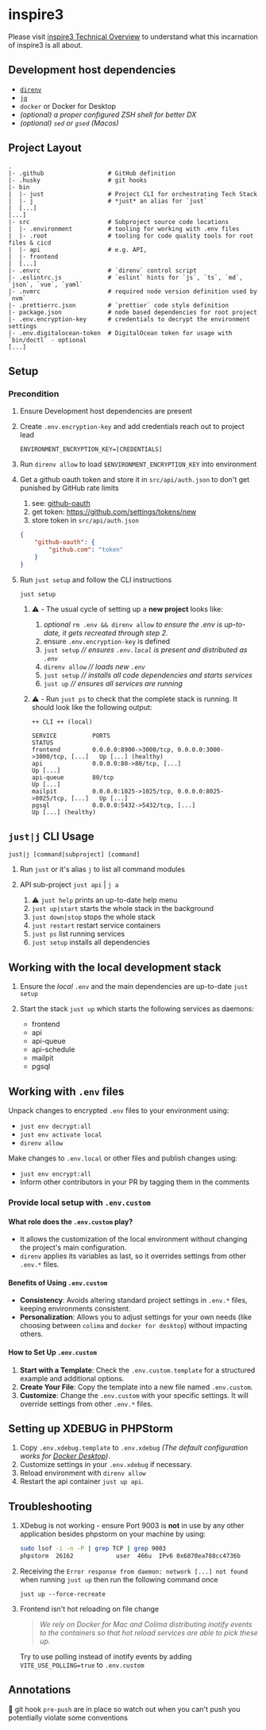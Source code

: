 # inspire3

Please visit [inspire3 Technical Overview](https://r.inspire3.me/3I223z4) to understand what this incarnation of inspire3 is all about.

## Development host dependencies

-   [`direnv`](https://direnv.net/)
-   [`jq`](https://jqlang.github.io/jq/)
-   `docker` or Docker for Desktop
-   _(optional) a proper configured ZSH shell for better DX_
-   _(optional) `sed` or `gsed` (Macos)_

## Project Layout

```text
.
|- .github                  # GitHub definition
|- .husky                   # git hooks
|- bin
|  |- just                  # Project CLI for orchestrating Tech Stack
|  |- j                     # *just* an alias for `just`
|  [...]
[...]
|- src                      # Subproject source code locations
|  |- .environment          # tooling for working with .env files
|  |- .root                 # tooling for code quality tools for root files & cicd
|  |- api                   # e.g. API,
|  |- frontend
|  [...]
|- .envrc                   # `direnv` control script
|- .eslintrc.js             # `eslint` hints for `js`, `ts`, `md`, `json`, `vue`, `yaml`
|- .nvmrc                   # required node version definition used by `nvm`
|- .prettierrc.json         # `prettier` code style definition
|- package.json             # node based dependencies for root project
|- .env.encryption-key      # credentials to decrypt the environment settings
|- .env.digitalocean-token  # DigitalOcean token for usage with `bin/doctl` - optional
[...]
```

## Setup

### Precondition

1. Ensure Development host dependencies are present
2. Create `.env.encryption-key` and add credentials reach out to project lead

    ```dotenv
    ENVIRONMENT_ENCRYPTION_KEY=[CREDENTIALS]
    ```

3. Run `direnv allow` to load `$ENVIRONMENT_ENCRYPTION_KEY` into environment
4. Get a github oauth token and store it in `src/api/auth.json` to don't
   get punished by GitHub rate limits

    1. see: [github-oauth](https://getcomposer.org/doc/articles/authentication-for-private-packages.md#github-oauth)
    2. get token: <https://github.com/settings/tokens/new>
    3. store token in `src/api/auth.json`

    ```json
    {
        "github-oauth": {
            "github.com": "token"
        }
    }
    ```

5. Run `just setup` and follow the CLI instructions

    ```shell
    just setup
    ```

    1. ⚠️ - The usual cycle of setting up a **new project** looks like:

        1. _optional_ `rm .env && direnv allow` _to ensure the .env is up-to-date,
           it gets recreated through step 2._
        2. ensure `.env.encryption-key` is defined
        3. `just setup` _// ensures `.env.local` is present and distributed
           as `.env`_
        4. `direnv allow` _// loads new `.env`_
        5. `just setup` _// installs all code dependencies and starts services_
        6. `just up` _// ensures all services are running_

    2. ⚠️ - Run `just ps` to check that the complete stack is running. It should look like the
       following output:

        ```text
        ++ CLI ++ (local)

        SERVICE          PORTS                                                   STATUS
        frontend         0.0.0.0:8900->3000/tcp, 0.0.0.0:3000->3000/tcp, [...]   Up [...] (healthy)
        api              0.0.0.0:80->80/tcp, [...]                               Up [...]
        api-queue        80/tcp                                                  Up [...]
        mailpit          0.0.0.0:1025->1025/tcp, 0.0.0.0:8025->8025/tcp, [...]   Up [...]
        pgsql            0.0.0.0:5432->5432/tcp, [...]                           Up [...] (healthy)
        ```

## `just|j` CLI Usage

```shell
just|j [command|subproject] [command]
```

1. Run `just` or it's alias `j` to list all command modules
2. API sub-project `just api` | `j a`

    1. ⚠️ `just help` prints an up-to-date help menu
    2. `just up|start` starts the whole stack in the background
    3. `just down|stop` stops the whole stack
    4. `just restart` restart service containers
    5. `just ps` list running services
    6. `just setup` installs all dependencies

## Working with the local development stack

1. Ensure the _local_ `.env` and the main dependencies are up-to-date `just setup`
2. Start the stack `just up` which starts the following services as daemons:

    - frontend
    - api
    - api-queue
    - api-schedule
    - mailpit
    - pgsql


## Working with `.env` files

Unpack changes to encrypted `.env` files to your environment using:

-   `just env decrypt:all`
-   `just env activate local`
-   `direnv allow`

Make changes to `.env.local` or other files and publish changes using:

-   `just env encrypt:all`
-   Inform other contributors in your PR by tagging them in the comments

### Provide local setup with `.env.custom`

#### What role does the `.env.custom` play?

-   It allows the customization of the local environment without changing the project's main
    configuration.
-   `direnv` applies its variables as last, so it overrides settings from other `.env.*` files.

#### Benefits of Using `.env.custom`

-   **Consistency**: Avoids altering standard project settings in `.env.*` files,
    keeping environments consistent.
-   **Personalization**: Allows you to adjust settings for your own needs
    (like choosing between `colima` and `docker for desktop`) without impacting others.

#### How to Set Up `.env.custom`

1. **Start with a Template**: Check the `.env.custom.template` for a structured example and
   additional options.
2. **Create Your File**: Copy the template into a new file named `.env.custom`.
3. **Customize**: Change the `.env.custom` with your specific settings. It will override settings
   from other `.env.*` files.

## Setting up XDEBUG in PHPStorm

1. Copy `.env.xdebug.template` to `.env.xdebug`
   _(The default configuration works for [Docker Desktop](https://www.docker.com/products/docker-desktop/))_.
2. Customize settings in your `.env.xdebug` if necessary.
3. Reload environment with `direnv allow`
4. Restart the api container `just up api`.

## Troubleshooting

1. XDebug is not working - ensure Port 9003 is **not** in use by any other application besides
   phpstorm on your machine by using:

    ```bash
    sudo lsof -i -n -P | grep TCP | grep 9003
    phpstorm  26162            user  466u  IPv6 0x6870ea788cc4736b      0t0    TCP *:9003 (LISTEN)
    ```

2. Receiving the `Error response from daemon: network [...] not found` when
   running `just up` then run the following command once

    ```shell
    just up --force-recreate
    ```

3. Frontend isn't hot reloading on file change

    > _We rely on Docker for Mac and Colima distributing inotify events to
    > the containers so that hot reload services are able to pick these up._

    Try to use polling instead of inotify events by adding `VITE_USE_POLLING=true` to `.env.custom`

## Annotations

🚨 git hook `pre-push` are in place so watch out when you can't push you potentially
violate some conventions
